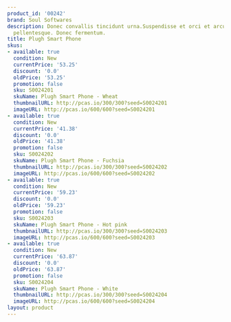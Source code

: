 ```yaml
---
product_id: '00242'
brand: Soul Softwares
description: Donec convallis tincidunt urna.Suspendisse et orci et arcu porttitor
  pellentesque. Donec fermentum.
title: Plugh Smart Phone
skus:
- available: true
  condition: New
  currentPrice: '53.25'
  discount: '0.0'
  oldPrice: '53.25'
  promotion: false
  sku: S0024201
  skuName: Plugh Smart Phone - Wheat
  thumbnailURL: http://pcas.io/300/300?seed=S0024201
  imageURL: http://pcas.io/600/600?seed=S0024201
- available: true
  condition: New
  currentPrice: '41.38'
  discount: '0.0'
  oldPrice: '41.38'
  promotion: false
  sku: S0024202
  skuName: Plugh Smart Phone - Fuchsia
  thumbnailURL: http://pcas.io/300/300?seed=S0024202
  imageURL: http://pcas.io/600/600?seed=S0024202
- available: true
  condition: New
  currentPrice: '59.23'
  discount: '0.0'
  oldPrice: '59.23'
  promotion: false
  sku: S0024203
  skuName: Plugh Smart Phone - Hot pink
  thumbnailURL: http://pcas.io/300/300?seed=S0024203
  imageURL: http://pcas.io/600/600?seed=S0024203
- available: true
  condition: New
  currentPrice: '63.87'
  discount: '0.0'
  oldPrice: '63.87'
  promotion: false
  sku: S0024204
  skuName: Plugh Smart Phone - White
  thumbnailURL: http://pcas.io/300/300?seed=S0024204
  imageURL: http://pcas.io/600/600?seed=S0024204
layout: product
---
```

